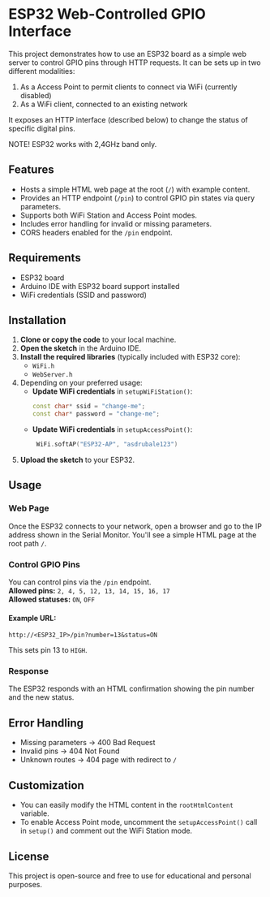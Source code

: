 
# ESP32 Web-Controlled GPIO Interface

This project demonstrates how to use an ESP32 board as a simple web server to control GPIO pins through HTTP requests. It can be sets up in two different modalities:

1. As a Access Point to permit clients to connect via WiFi (currently disabled)
2. As a WiFi client, connected to an existing network

It exposes an HTTP interface (described below) to change the status of specific digital pins.

NOTE! ESP32 works with 2,4GHz band only.

## Features

- Hosts a simple HTML web page at the root (`/`) with example content.
- Provides an HTTP endpoint (`/pin`) to control GPIO pin states via query parameters.
- Supports both WiFi Station and Access Point modes.
- Includes error handling for invalid or missing parameters.
- CORS headers enabled for the `/pin` endpoint.

## Requirements

- ESP32 board
- Arduino IDE with ESP32 board support installed
- WiFi credentials (SSID and password)

## Installation

1. **Clone or copy the code** to your local machine.
2. **Open the sketch** in the Arduino IDE.
3. **Install the required libraries** (typically included with ESP32 core):
   - `WiFi.h`
   - `WebServer.h`
4. Depending on your preferred usage:
   - **Update WiFi credentials** in `setupWiFiStation()`:
      ```cpp
      const char* ssid = "change-me";
      const char* password = "change-me";
      ```
   - **Update WiFi credentials** in `setupAccessPoint()`:
     ```cpp
      WiFi.softAP("ESP32-AP", "asdrubale123")
      ```
6. **Upload the sketch** to your ESP32.

## Usage

### Web Page

Once the ESP32 connects to your network, open a browser and go to the IP address shown in the Serial Monitor. You'll see a simple HTML page at the root path `/`.

### Control GPIO Pins

You can control pins via the `/pin` endpoint.  
**Allowed pins:** `2, 4, 5, 12, 13, 14, 15, 16, 17`  
**Allowed statuses:** `ON`, `OFF`

#### Example URL:
```
http://<ESP32_IP>/pin?number=13&status=ON
```

This sets pin 13 to `HIGH`.

### Response

The ESP32 responds with an HTML confirmation showing the pin number and the new status.

## Error Handling

- Missing parameters → 400 Bad Request
- Invalid pins → 404 Not Found
- Unknown routes → 404 page with redirect to `/`

## Customization

- You can easily modify the HTML content in the `rootHtmlContent` variable.
- To enable Access Point mode, uncomment the `setupAccessPoint()` call in `setup()` and comment out the WiFi Station mode.

## License

This project is open-source and free to use for educational and personal purposes.
